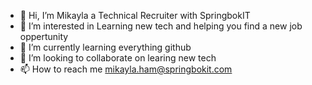 - 👋 Hi, I’m Mikayla a Technical Recruiter with SpringbokIT
- 👀 I’m interested in Learning new tech and helping you find a new job oppertunity
- 🌱 I’m currently learning everything github
- 💞️ I’m looking to collaborate on learing new tech
- 📫 How to reach me mikayla.ham@springbokit.com
